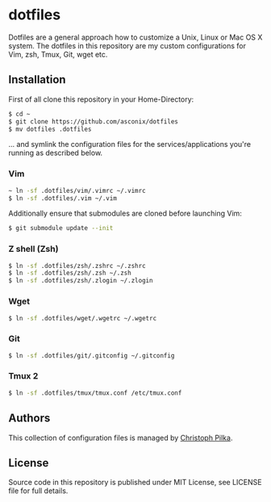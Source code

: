 # dotfiles

Dotfiles are a general approach how to customize a Unix, Linux or Mac OS X system. The dotfiles in this repository are my custom configurations for Vim, zsh, Tmux, Git, wget etc.

## Installation

First of all clone this repository in your Home-Directory:

```bash
$ cd ~
$ git clone https://github.com/asconix/dotfiles
$ mv dotfiles .dotfiles
```

... and symlink the configuration files for the services/applications you're running as described below.

### Vim

```bash
~ ln -sf .dotfiles/vim/.vimrc ~/.vimrc
$ ln -sf .dotfiles/.vim ~/.vim
```

Additionally ensure that submodules are cloned before launching Vim:

```bash
$ git submodule update --init
```

### Z shell (Zsh)

```bash
$ ln -sf .dotfiles/zsh/.zshrc ~/.zshrc
$ ln -sf .dotfiles/zsh/.zsh ~/.zsh
$ ln -sf .dotfiles/zsh/.zlogin ~/.zlogin
```

### Wget

```bash
$ ln -sf .dotfiles/wget/.wgetrc ~/.wgetrc
```

### Git

```bash
$ ln -sf .dotfiles/git/.gitconfig ~/.gitconfig
```

### Tmux 2

```bash
$ ln -sf .dotfiles/tmux/tmux.conf /etc/tmux.conf
```

## Authors

This collection of configuration files is managed by [Christoph Pilka](https://github.com/asconix).

## License

Source code in this repository is published under MIT License, see LICENSE file for full details.

